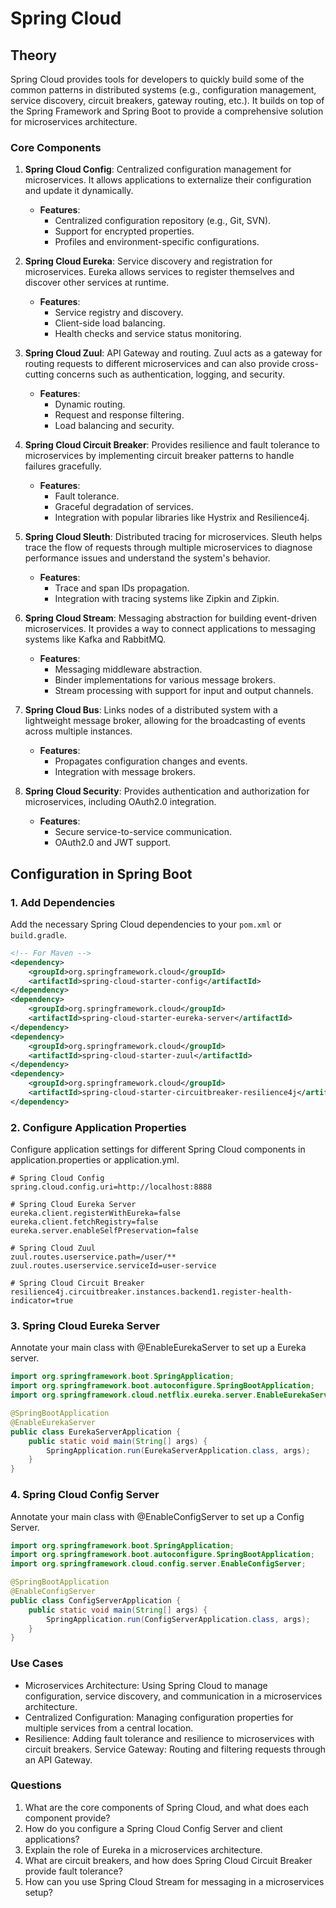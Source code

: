 # Spring Cloud

## Theory

Spring Cloud provides tools for developers to quickly build some of the common patterns in distributed systems (e.g., configuration management, service discovery, circuit breakers, gateway routing, etc.). It builds on top of the Spring Framework and Spring Boot to provide a comprehensive solution for microservices architecture.

### Core Components

1. **Spring Cloud Config**: Centralized configuration management for microservices. It allows applications to externalize their configuration and update it dynamically.

   - **Features**:
     - Centralized configuration repository (e.g., Git, SVN).
     - Support for encrypted properties.
     - Profiles and environment-specific configurations.

2. **Spring Cloud Eureka**: Service discovery and registration for microservices. Eureka allows services to register themselves and discover other services at runtime.

   - **Features**:
     - Service registry and discovery.
     - Client-side load balancing.
     - Health checks and service status monitoring.

3. **Spring Cloud Zuul**: API Gateway and routing. Zuul acts as a gateway for routing requests to different microservices and can also provide cross-cutting concerns such as authentication, logging, and security.

   - **Features**:
     - Dynamic routing.
     - Request and response filtering.
     - Load balancing and security.

4. **Spring Cloud Circuit Breaker**: Provides resilience and fault tolerance to microservices by implementing circuit breaker patterns to handle failures gracefully.

   - **Features**:
     - Fault tolerance.
     - Graceful degradation of services.
     - Integration with popular libraries like Hystrix and Resilience4j.

5. **Spring Cloud Sleuth**: Distributed tracing for microservices. Sleuth helps trace the flow of requests through multiple microservices to diagnose performance issues and understand the system's behavior.

   - **Features**:
     - Trace and span IDs propagation.
     - Integration with tracing systems like Zipkin and Zipkin.

6. **Spring Cloud Stream**: Messaging abstraction for building event-driven microservices. It provides a way to connect applications to messaging systems like Kafka and RabbitMQ.

   - **Features**:
     - Messaging middleware abstraction.
     - Binder implementations for various message brokers.
     - Stream processing with support for input and output channels.

7. **Spring Cloud Bus**: Links nodes of a distributed system with a lightweight message broker, allowing for the broadcasting of events across multiple instances.

   - **Features**:
     - Propagates configuration changes and events.
     - Integration with message brokers.

8. **Spring Cloud Security**: Provides authentication and authorization for microservices, including OAuth2.0 integration.

   - **Features**:
     - Secure service-to-service communication.
     - OAuth2.0 and JWT support.

## Configuration in Spring Boot

### 1. Add Dependencies

Add the necessary Spring Cloud dependencies to your `pom.xml` or `build.gradle`.

```xml
<!-- For Maven -->
<dependency>
    <groupId>org.springframework.cloud</groupId>
    <artifactId>spring-cloud-starter-config</artifactId>
</dependency>
<dependency>
    <groupId>org.springframework.cloud</groupId>
    <artifactId>spring-cloud-starter-eureka-server</artifactId>
</dependency>
<dependency>
    <groupId>org.springframework.cloud</groupId>
    <artifactId>spring-cloud-starter-zuul</artifactId>
</dependency>
<dependency>
    <groupId>org.springframework.cloud</groupId>
    <artifactId>spring-cloud-starter-circuitbreaker-resilience4j</artifactId>
</dependency>
```

### 2. Configure Application Properties

Configure application settings for different Spring Cloud components in application.properties or application.yml.

```properties
# Spring Cloud Config
spring.cloud.config.uri=http://localhost:8888

# Spring Cloud Eureka Server
eureka.client.registerWithEureka=false
eureka.client.fetchRegistry=false
eureka.server.enableSelfPreservation=false

# Spring Cloud Zuul
zuul.routes.userservice.path=/user/**
zuul.routes.userservice.serviceId=user-service

# Spring Cloud Circuit Breaker
resilience4j.circuitbreaker.instances.backend1.register-health-indicator=true
```

### 3. Spring Cloud Eureka Server

Annotate your main class with @EnableEurekaServer to set up a Eureka server.

```java
import org.springframework.boot.SpringApplication;
import org.springframework.boot.autoconfigure.SpringBootApplication;
import org.springframework.cloud.netflix.eureka.server.EnableEurekaServer;

@SpringBootApplication
@EnableEurekaServer
public class EurekaServerApplication {
    public static void main(String[] args) {
        SpringApplication.run(EurekaServerApplication.class, args);
    }
}
```

### 4. Spring Cloud Config Server

Annotate your main class with @EnableConfigServer to set up a Config Server.

```java
import org.springframework.boot.SpringApplication;
import org.springframework.boot.autoconfigure.SpringBootApplication;
import org.springframework.cloud.config.server.EnableConfigServer;

@SpringBootApplication
@EnableConfigServer
public class ConfigServerApplication {
    public static void main(String[] args) {
        SpringApplication.run(ConfigServerApplication.class, args);
    }
}
```

### Use Cases

- Microservices Architecture: Using Spring Cloud to manage configuration, service discovery, and communication in a microservices architecture.
- Centralized Configuration: Managing configuration properties for multiple services from a central location.
- Resilience: Adding fault tolerance and resilience to microservices with circuit breakers.
  Service Gateway: Routing and filtering requests through an API Gateway.

### Questions

1. What are the core components of Spring Cloud, and what does each component provide?
2. How do you configure a Spring Cloud Config Server and client applications?
3. Explain the role of Eureka in a microservices architecture.
4. What are circuit breakers, and how does Spring Cloud Circuit Breaker provide fault tolerance?
5. How can you use Spring Cloud Stream for messaging in a microservices setup?
